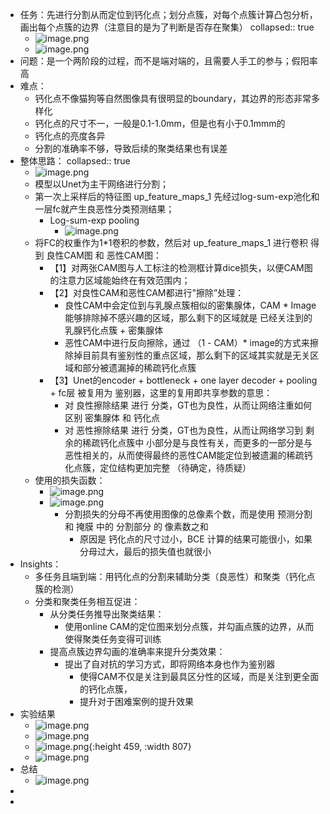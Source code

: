 - 任务：先进行分割从而定位到钙化点；划分点簇，对每个点簇计算凸包分析，画出每个点簇的边界（注意目的是为了判断是否存在聚集）
  collapsed:: true
	- ![image.png](../assets/image_1661131361248_0.png)
	- ![image.png](../assets/image_1661131368882_0.png)
- 问题：是一个两阶段的过程，而不是端对端的，且需要人手工的参与；假阳率高
- 难点：
	- 钙化点不像猫狗等自然图像具有很明显的boundary，其边界的形态非常多样化
	- 钙化点的尺寸不一，一般是0.1-1.0mm，但是也有小于0.1mmm的
	- 钙化点的亮度各异
	- 分割的准确率不够，导致后续的聚类结果也有误差
- 整体思路：
  collapsed:: true
	- ![image.png](../assets/image_1661131405814_0.png)
	- 模型以Unet为主干网络进行分割；
	- 第一次上采样后的特征图 up_feature_maps_1   先经过log-sum-exp池化和一层fc就产生良恶性分类预测结果；
		- Log-sum-exp pooling
			- ![image.png](../assets/image_1661010811188_0.png)
	- 将FC的权重作为1*1卷积的参数，然后对 up_feature_maps_1 进行卷积 得到  良性CAM图 和 恶性CAM图：
		- 【1】对两张CAM图与人工标注的检测框计算dice损失，以便CAM图的注意力区域能始终在有效范围内；
		- 【2】对良性CAM和恶性CAM都进行"擦除”处理：
			- 良性CAM中会定位到与乳腺点簇相似的密集腺体，CAM * Image 能够排除掉不感兴趣的区域，那么剩下的区域就是 已经关注到的乳腺钙化点簇 +  密集腺体
			- 恶性CAM中进行反向擦除，通过 （1 - CAM）* image的方式来擦除掉目前具有鉴别性的重点区域，那么剩下的区域其实就是无关区域和部分被遗漏掉的稀疏钙化点簇
		- 【3】Unet的encoder + bottleneck + one layer decoder + pooling + fc层  被复用为 鉴别器，这里的复用即共享参数的意思：
			- 对 良性擦除结果 进行 分类，GT也为良性，从而让网络注重如何区别  密集腺体  和  钙化点
			- 对 恶性擦除结果  进行 分类，GT也为良性，从而让网络学习到 剩余的稀疏钙化点簇中 小部分是与良性有关，而更多的一部分是与恶性相关的，从而使得最终的恶性CAM能定位到被遗漏的稀疏钙化点簇，定位结构更加完整 （待确定，待质疑）
	- 使用的损失函数：
		- ![image.png](../assets/image_1661013089783_0.png)
		- ![image.png](../assets/image_1661013195401_0.png)
			- 分割损失的分母不再使用图像的总像素个数，而是使用  预测分割 和 掩膜 中的 分割部分 的 像素数之和
				- 原因是 钙化点的尺寸过小，BCE 计算的结果可能很小，如果分母过大，最后的损失值也就很小
- Insights：
	- 多任务且端到端：用钙化点的分割来辅助分类（良恶性）和聚类（钙化点簇的检测）
	- 分类和聚类任务相互促进：
		- 从分类任务推导出聚类结果：
			- 使用online CAM的定位图来划分点簇，并勾画点簇的边界，从而使得聚类任务变得可训练
		- 提高点簇边界勾画的准确率来提升分类效果：
			- 提出了自对抗的学习方式，即将网络本身也作为鉴别器
				- 使得CAM不仅是关注到最具区分性的区域，而是关注到更全面的钙化点簇，
				- 提升对于困难案例的提升效果
- 实验结果
	- ![image.png](../assets/image_1660987331696_0.png)
	- ![image.png](../assets/image_1660987384615_0.png)
	- ![image.png](../assets/image_1660987411879_0.png){:height 459, :width 807}
	- ![image.png](../assets/image_1660987442581_0.png)
- 总结
	- ![image.png](../assets/image_1660987471114_0.png)
-
-